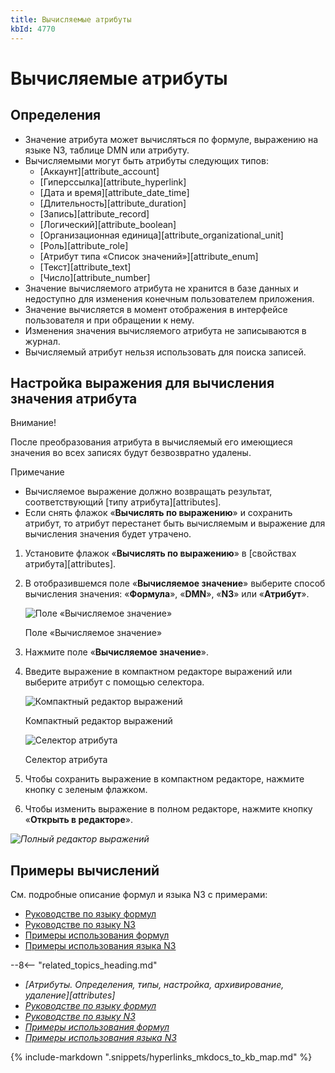 ```yaml
---
title: Вычисляемые атрибуты
kbId: 4770
---
```


# Вычисляемые атрибуты

## Определения

- Значение атрибута может вычисляться по формуле, выражению на языке N3, таблице DMN или атрибуту.
- Вычисляемыми могут быть атрибуты следующих типов:
  - [Аккаунт][attribute_account]
  - [Гиперссылка][attribute_hyperlink]
  - [Дата и время][attribute_date_time]
  - [Длительность][attribute_duration]
  - [Запись][attribute_record]
  - [Логический][attribute_boolean]
  - [Организационная единица][attribute_organizational_unit]
  - [Роль][attribute_role]
  - [Атрибут типа «Список значений»][attribute_enum]
  - [Текст][attribute_text]
  - [Число][attribute_number]
- Значение вычисляемого атрибута не хранится в базе данных и недоступно для изменения конечным пользователем приложения.
- Значение вычисляется в момент отображения в интерфейсе пользователя и при обращении к нему.
- Изменения значения вычисляемого атрибута не записываются в журнал.
- Вычисляемый атрибут нельзя использовать для поиска записей.

## Настройка выражения для вычисления значения атрибута

Внимание!

После преобразования атрибута в вычисляемый его имеющиеся значения во всех записях будут безвозвратно удалены.

Примечание

- Вычисляемое выражение должно возвращать результат, соответствующий [типу атрибута][attributes].
- Если снять флажок «**Вычислять по выражению**» и сохранить атрибут, то атрибут перестанет быть вычисляемым и выражение для вычисления значения будет утрачено.

1. Установите флажок «**Вычислять по выражению**» в [свойствах атрибута][attributes].
2. В отобразившемся поле «**Вычисляемое значение**» выберите способ вычисления значения: «**Формула**», «**DMN**», «**N3**» или «**Атрибут**».

   ![Поле «Вычисляемое значение»](/platform/v5.0/business_apps/templates/attributes/img/calculated_attribute_calculated_expression.png)

   Поле «Вычисляемое значение»
3. Нажмите поле «**Вычисляемое значение**».
4. Введите выражение в компактном редакторе выражений или выберите атрибут с помощью селектора.

   ![Компактный редактор выражений](/platform/v5.0/business_apps/templates/attributes/img/calculated_attribute_compact_editor.png)

   Компактный редактор выражений

   ![Селектор атрибута](/platform/v5.0/business_apps/templates/attributes/img/calculated_attribute_select_attribute.png)

   Селектор атрибута
5. Чтобы сохранить выражение в компактном редакторе, нажмите кнопку с зеленым флажком.
6. Чтобы изменить выражение в полном редакторе, нажмите кнопку «**Открыть в редакторе**».

_![Полный редактор выражений](/platform/v5.0/business_apps/templates/attributes/img/calculated_attribute_full_editor.png)_

## Примеры вычислений

См. подробные описание формул и языка N3 с примерами:

- [Руководстве по языку формул](https://kb.comindware.ru/category.php?id=880)
- [Руководстве по языку N3](https://kb.comindware.ru/category.php?id=877)
- [Примеры использования формул](https://kb.comindware.ru/category.php?id=881)
- [Примеры использования языка N3](https://kb.comindware.ru/category.php?id=879)

--8<-- "related_topics_heading.md"

- *[Атрибуты. Определения, типы, настройка, архивирование, удаление][attributes]*
- *[Руководстве по языку формул](https://kb.comindware.ru/category.php?id=880)*
- *[Руководстве по языку N3](https://kb.comindware.ru/category.php?id=877)*
- *[Примеры использования формул](https://kb.comindware.ru/category.php?id=881)*
- *[Примеры использования языка N3](https://kb.comindware.ru/category.php?id=879)*

{% include-markdown ".snippets/hyperlinks_mkdocs_to_kb_map.md" %}
